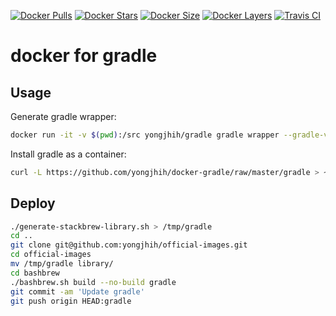 [![Docker Pulls](https://img.shields.io/docker/pulls/yongjhih/gradle.svg)](https://hub.docker.com/r/yongjhih/gradle/)
[![Docker Stars](https://img.shields.io/docker/stars/yongjhih/gradle.svg)](https://hub.docker.com/r/yongjhih/gradle/)
[![Docker Size](https://img.shields.io/imagelayers/image-size/yongjhih/gradle/latest.svg)](https://imagelayers.io/?images=yongjhih/gradle:latest)
[![Docker Layers](https://img.shields.io/imagelayers/layers/yongjhih/gradle/latest.svg)](https://imagelayers.io/?images=yongjhih/gradle:latest)
[![Travis CI](https://img.shields.io/travis/yongjhih/docker-gradle.svg)](https://travis-ci.org/yongjhih/docker-gradle)

# docker for gradle

## Usage

Generate gradle wrapper:

```sh
docker run -it -v $(pwd):/src yongjhih/gradle gradle wrapper --gradle-version 2.13
```

Install gradle as a container:

```sh
curl -L https://github.com/yongjhih/docker-gradle/raw/master/gradle > ~/bin/gradle && chmod a+x gradle
```

## Deploy

```sh
./generate-stackbrew-library.sh > /tmp/gradle
cd ..
git clone git@github.com:yongjhih/official-images.git
cd official-images
mv /tmp/gradle library/
cd bashbrew
./bashbrew.sh build --no-build gradle
git commit -am 'Update gradle'
git push origin HEAD:gradle
```
